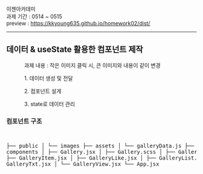 이젠아카데미<br>
과제 기간 : 0514 ~ 0515 <br>
preview : https://kkyoung635.github.io/homework02/dist/<br>
<hr />
<h2>데이터 & useState 활용한 컴포넌트 제작</h2>
<ul>
  <ol>과졔 내용 : 작은 이미지 클릭 시, 큰 이미지와 내용이 같이 변경</ol>
  <ol>1. 데이터 생성 및 전달</ol>
  <ol>2. 컴포넌트 설게 </ol>
  <ol>3. state로 데이터 관리 </ol>
  
</ul>


<h3>컴포넌트 구조</h3>
<pre>
  
├── public
│   └── images
├── assets
│   └── galleryData.js
├── components
│   ├── Gallery.jsx
│   ├── Gallery.scss
│   ├── GalleryBig.jsx
│   ├── GalleryItem.jsx
│   ├── GalleryLike.jsx
│   ├── GalleryList.jsx
│   ├── GalleryTxt.jsx
│   └── GalleryView.jsx
└── App.jsx
</pre>
  


